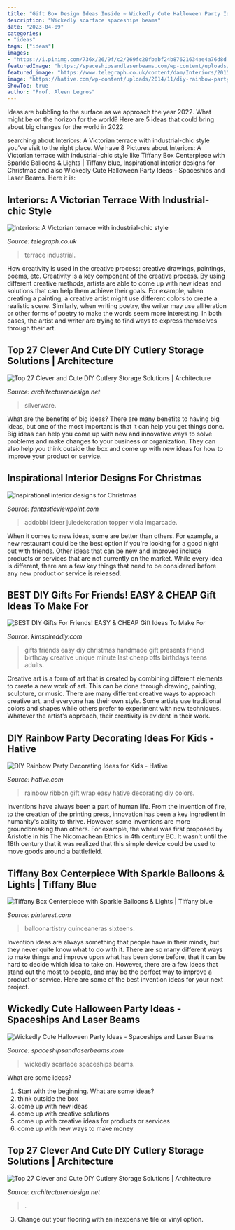 ```yaml
---
title: "Gift Box Design Ideas Inside ~ Wickedly Cute Halloween Party Ideas"
description: "Wickedly scarface spaceships beams"
date: "2023-04-09"
categories:
- "ideas"
tags: ["ideas"]
images:
- "https://i.pinimg.com/736x/26/9f/c2/269fc20fbabf24b87621634ae4a76d8d.jpg"
featuredImage: "https://spaceshipsandlaserbeams.com/wp-content/uploads/2015/09/unique-halloween-party-ideas-4059.jpg"
featured_image: "https://www.telegraph.co.uk/content/dam/Interiors/2015-08/28aug/living-room-xlarge.jpg"
image: "https://hative.com/wp-content/uploads/2014/11/diy-rainbow-party-decorating-ideas/13-easy-rainbow-ribbon-gift-wrap.jpg"
ShowToc: true
author: "Prof. Aleen Legros"
---
```



Ideas are bubbling to the surface as we approach the year 2022. What might be on the horizon for the world? Here are 5 ideas that could bring about big changes for the world in 2022:

	

		
searching about Interiors: A Victorian terrace with industrial-chic style you've visit to the right place. We have 8 Pictures about Interiors: A Victorian terrace with industrial-chic style like Tiffany Box Centerpiece with Sparkle Balloons &amp; Lights | Tiffany blue, Inspirational interior designs for Christmas and also Wickedly Cute Halloween Party Ideas - Spaceships and Laser Beams. Here it is:
		
    
## Interiors: A Victorian Terrace With Industrial-chic Style

<img loading=lazy src="https://www.telegraph.co.uk/content/dam/Interiors/2015-08/28aug/living-room-xlarge.jpg" onerror="this.onerror=null;this.src='https://tse2.mm.bing.net/th?id=OIP.qK-GXkhXC49L4HJ8W0GWBAHaEo&amp;pid=15.1';" alt="Interiors: A Victorian terrace with industrial-chic style">

_Source: telegraph.co.uk_

>terrace industrial. 

	

How creativity is used in the creative process: creative drawings, paintings, poems, etc.
Creativity is a key component of the creative process. By using different creative methods, artists are able to come up with new ideas and solutions that can help them achieve their goals. For example, when creating a painting, a creative artist might use different colors to create a realistic scene. Similarly, when writing poetry, the writer may use alliteration or other forms of poetry to make the words seem more interesting. In both cases, the artist and writer are trying to find ways to express themselves through their art.

    
## Top 27 Clever And Cute DIY Cutlery Storage Solutions | Architecture

<img loading=lazy src="https://cdn.architecturendesign.net/wp-content/uploads/2015/05/AD-Cutlery-Storage-Ideas-13.jpg" onerror="this.onerror=null;this.src='https://tse3.mm.bing.net/th?id=OIP.J9QzUChzaSQNPq2LgMppbgHaLO&amp;pid=15.1';" alt="Top 27 Clever and Cute DIY Cutlery Storage Solutions | Architecture">

_Source: architecturendesign.net_

>silverware. 

	

What are the benefits of big ideas?
There are many benefits to having big ideas, but one of the most important is that it can help you get things done. Big ideas can help you come up with new and innovative ways to solve problems and make changes to your business or organization. They can also help you think outside the box and come up with new ideas for how to improve your product or service.

    
## Inspirational Interior Designs For Christmas

<img loading=lazy src="http://www.fantasticviewpoint.com/wp-content/uploads/2014/12/Cool-Christmas-Tree-Decorating-Ideas-Image1-600x906.jpg" onerror="this.onerror=null;this.src='https://tse1.mm.bing.net/th?id=OIP.q5SWdO_zfDccOelEuzMgTQHaLL&amp;pid=15.1';" alt="Inspirational interior designs for Christmas">

_Source: fantasticviewpoint.com_

>addobbi ideer juledekoration topper viola imgarcade. 

	

When it comes to new ideas, some are better than others. For example, a new restaurant could be the best option if you're looking for a good night out with friends. Other ideas that can be new and improved include products or services that are not currently on the market. While every idea is different, there are a few key things that need to be considered before any new product or service is released.

    
## BEST DIY Gifts For Friends! EASY &amp; CHEAP Gift Ideas To Make For

<img loading=lazy src="https://kimspireddiy.com/wp-content/uploads/2018/10/BEST-DIY-Gifts-For-Friends-EASY-and-CHEAP-Gift-Ideas-To-Make-For-Birthdays-Christmas-Gifts-Creative-and-Unique-Presents-That-Are-Cute-Last-Minute-Handmade-Ideas-BFFs-Teens-8.jpg" onerror="this.onerror=null;this.src='https://tse2.mm.bing.net/th?id=OIP.k5926199AfVMNOe558M1XwHaLH&amp;pid=15.1';" alt="BEST DIY Gifts For Friends! EASY &amp; CHEAP Gift Ideas To Make For">

_Source: kimspireddiy.com_

>gifts friends easy diy christmas handmade gift presents friend birthday creative unique minute last cheap bffs birthdays teens adults. 

	

Creative art is a form of art that is created by combining different elements to create a new work of art. This can be done through drawing, painting, sculpture, or music. There are many different creative ways to approach creative art, and everyone has their own style. Some artists use traditional colors and shapes while others prefer to experiment with new techniques. Whatever the artist's approach, their creativity is evident in their work.

    
## DIY Rainbow Party Decorating Ideas For Kids - Hative

<img loading=lazy src="https://hative.com/wp-content/uploads/2014/11/diy-rainbow-party-decorating-ideas/13-easy-rainbow-ribbon-gift-wrap.jpg" onerror="this.onerror=null;this.src='https://tse1.mm.bing.net/th?id=OIP.Jh9i7jdrY48ydNu8rUeegQHaLG&amp;pid=15.1';" alt="DIY Rainbow Party Decorating Ideas for Kids - Hative">

_Source: hative.com_

>rainbow ribbon gift wrap easy hative decorating diy colors. 

	

Inventions have always been a part of human life. From the invention of fire, to the creation of the printing press, innovation has been a key ingredient in humanity's ability to thrive. However, some inventions are more groundbreaking than others. For example, the wheel was first proposed by Aristotle in his The Nicomachean Ethics in 4th century BC. It wasn't until the 18th century that it was realized that this simple device could be used to move goods around a battlefield.

    
## Tiffany Box Centerpiece With Sparkle Balloons &amp; Lights | Tiffany Blue

<img loading=lazy src="https://i.pinimg.com/736x/26/9f/c2/269fc20fbabf24b87621634ae4a76d8d.jpg" onerror="this.onerror=null;this.src='https://tse4.mm.bing.net/th?id=OIP.9FoEvzrEtVWJ-v11zoagrgHaLG&amp;pid=15.1';" alt="Tiffany Box Centerpiece with Sparkle Balloons &amp; Lights | Tiffany blue">

_Source: pinterest.com_

>balloonartistry quinceaneras sixteens. 

	

Invention ideas are always something that people have in their minds, but they never quite know what to do with it. There are so many different ways to make things and improve upon what has been done before, that it can be hard to decide which idea to take on. However, there are a few ideas that stand out the most to people, and may be the perfect way to improve a product or service. Here are some of the best invention ideas for your next project.

    
## Wickedly Cute Halloween Party Ideas - Spaceships And Laser Beams

<img loading=lazy src="https://spaceshipsandlaserbeams.com/wp-content/uploads/2015/09/unique-halloween-party-ideas-4059.jpg" onerror="this.onerror=null;this.src='https://tse2.mm.bing.net/th?id=OIP.VaaeMdHPG_P5v3CyVcEg_gHaLZ&amp;pid=15.1';" alt="Wickedly Cute Halloween Party Ideas - Spaceships and Laser Beams">

_Source: spaceshipsandlaserbeams.com_

>wickedly scarface spaceships beams. 

	

What are some ideas?
1. Start with the beginning. What are some ideas? 
2. think outside the box 
3. come up with new ideas 
4. come up with creative solutions 
5. come up with creative ideas for products or services 
6. come up with new ways to make money 

    
## Top 27 Clever And Cute DIY Cutlery Storage Solutions | Architecture

<img loading=lazy src="https://cdn.architecturendesign.net/wp-content/uploads/2015/05/AD-Cutlery-Storage-Ideas-27.jpg" onerror="this.onerror=null;this.src='https://tse4.mm.bing.net/th?id=OIP.jDzmXkti9aO_75J-inObuwHaJ4&amp;pid=15.1';" alt="Top 27 Clever and Cute DIY Cutlery Storage Solutions | Architecture">

_Source: architecturendesign.net_

>. 

	

3. Change out your flooring with an inexpensive tile or vinyl option.

